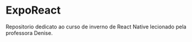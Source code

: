 # ExpoReact
Repositorio dedicato ao curso de inverno de React Native lecionado pela professora Denise.
